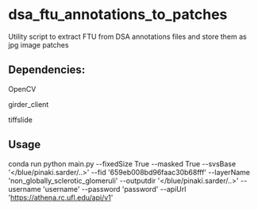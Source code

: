 # dsa_ftu_annotations_to_patches

Utility script to extract FTU from DSA annotations files and store them as jpg image patches


## Dependencies:

OpenCV

girder_client

tiffslide

## Usage
conda run python main.py --fixedSize True --masked True --svsBase '</blue/pinaki.sarder/..>' --fid '659eb008bd96faac30b68fff' --layerName 'non_globally_sclerotic_glomeruli' --outputdir '</blue/pinaki.sarder/..>' --username 'username' --password 'password' --apiUrl 'https://athena.rc.ufl.edu/api/v1'
